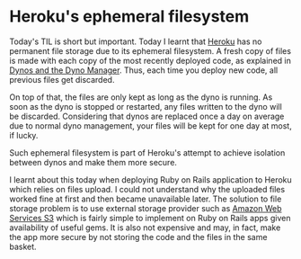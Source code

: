 # Heroku's ephemeral filesystem

Today's TIL is short but important. Today I learnt that [Heroku](http://heroku.com/) has no permanent file storage due to its ephemeral filesystem. A fresh copy of files is made with each copy of the most recently deployed code, as explained in [Dynos and the Dyno Manager](https://devcenter.heroku.com/articles/dynos#isolation-and-security). Thus, each time you deploy new code, all previous files get discarded.

On top of that, the files are only kept as long as the dyno is running. As soon as the dyno is stopped or restarted, any files written to the dyno will be discarded. Considering that dynos are replaced once a day on average due to normal dyno management, your files will be kept for one day at most, if lucky.

Such ephemeral filesystem is part of Heroku's attempt to achieve isolation between dynos and make them more secure.

I learnt about this today when deploying Ruby on Rails application to Heroku which relies on files upload. I could not understand why the uploaded files worked fine at first and then became unavailable later. The solution to file storage problem is to use external storage provider such as [Amazon Web Services S3](https://aws.amazon.com/s3/) which is fairly simple to implement on Ruby on Rails apps given availability of useful gems. It is also not expensive and may, in fact, make the app more secure by not storing the code and the files in the same basket.